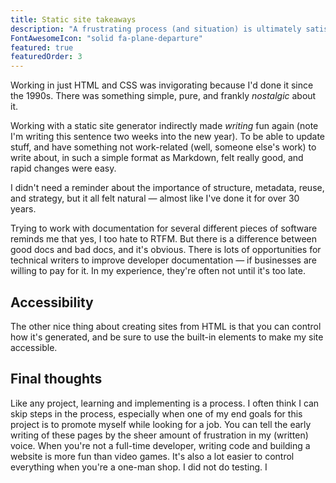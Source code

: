 ```yaml
---
title: Static site takeaways
description: "A frustrating process (and situation) is ultimately satisfying in multiple ways."
FontAwesomeIcon: "solid fa-plane-departure"
featured: true
featuredOrder: 3
---
```


Working in just HTML and CSS was invigorating because I'd done it since the 1990s. There was something simple, pure, and frankly *nostalgic* about it.

Working with a static site generator indirectly made *writing* fun again (note I'm writing this sentence two weeks into the new year). To be able to update stuff, and have something not work-related (well, someone else's work) to write about, in such a simple format as Markdown, felt really good, and rapid changes were easy.

I didn't need a reminder about the importance of structure, metadata, reuse, and strategy, but it all felt natural &mdash; almost like I've done it for over 30 years.

Trying to work with documentation for several different pieces of software reminds me that yes, I too hate to RTFM. But there is a difference between good docs and bad docs, and it's obvious. There is lots of opportunities for technical writers to improve developer documentation &mdash; if businesses are willing to pay for it. In my experience, they're often not until it's too late.

## Accessibility

The other nice thing about creating sites from HTML is that you can control how it's generated, and be sure to use the built-in elements to make my site accessible.

## Final thoughts

Like any project, learning and implementing is a process. I often think I can skip steps in the process, especially when one of my end goals for this project is to promote myself while looking for a job. You can tell the early writing of these pages by the sheer amount of frustration in my (written) voice. When you're not a full-time developer, writing code and building a website is more fun than video games. It's also a lot easier to control everything when you're a one-man shop. I did not do testing. I
